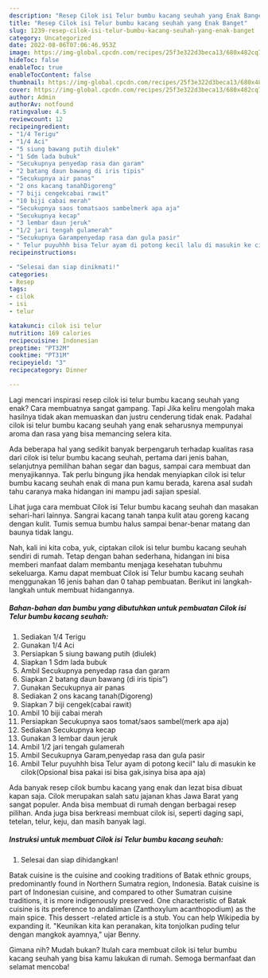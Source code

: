 ```yaml
---
description: "Resep Cilok isi Telur bumbu kacang seuhah yang Enak Banget"
title: "Resep Cilok isi Telur bumbu kacang seuhah yang Enak Banget"
slug: 1239-resep-cilok-isi-telur-bumbu-kacang-seuhah-yang-enak-banget
category: Uncategorized
date: 2022-08-06T07:06:46.953Z
image: https://img-global.cpcdn.com/recipes/25f3e322d3beca13/680x482cq70/cilok-isi-telur-bumbu-kacang-seuhah-foto-resep-utama.jpg
hideToc: false
enableToc: true
enableTocContent: false
thumbnail: https://img-global.cpcdn.com/recipes/25f3e322d3beca13/680x482cq70/cilok-isi-telur-bumbu-kacang-seuhah-foto-resep-utama.jpg
cover: https://img-global.cpcdn.com/recipes/25f3e322d3beca13/680x482cq70/cilok-isi-telur-bumbu-kacang-seuhah-foto-resep-utama.jpg
author: Admin
authorAv: notfound
ratingvalue: 4.5
reviewcount: 12
recipeingredient:
- "1/4 Terigu"
- "1/4 Aci"
- "5 siung bawang putih diulek"
- "1 Sdm lada bubuk"
- "Secukupnya penyedap rasa dan garam"
- "2 batang daun bawang di iris tipis"
- "Secukupnya air panas"
- "2 ons kacang tanahDigoreng"
- "7 biji cengekcabai rawit"
- "10 biji cabai merah"
- "Secukupnya saos tomatsaos sambelmerk apa aja"
- "Secukupnya kecap"
- "3 lembar daun jeruk"
- "1/2 jari tengah gulamerah"
- "Secukupnya Garampenyedap rasa dan gula pasir"
- " Telur puyuhhh bisa Telur ayam di potong kecil lalu di masukin ke cilokOpsional bisa pakai isi bisa gakisinya bisa apa aja"
recipeinstructions:

- "Selesai dan siap dinikmati!"
categories:
- Resep
tags:
- cilok
- isi
- telur

katakunci: cilok isi telur 
nutrition: 169 calories
recipecuisine: Indonesian
preptime: "PT32M"
cooktime: "PT31M"
recipeyield: "3"
recipecategory: Dinner

---
```



Lagi mencari inspirasi resep cilok isi telur bumbu kacang seuhah yang enak? Cara membuatnya sangat gampang. Tapi Jika keliru mengolah maka hasilnya tidak akan memuaskan dan justru cenderung tidak enak. Padahal cilok isi telur bumbu kacang seuhah yang enak seharusnya mempunyai aroma dan rasa yang bisa memancing selera kita.


Ada beberapa hal yang sedikit banyak berpengaruh terhadap kualitas rasa dari cilok isi telur bumbu kacang seuhah, pertama dari jenis bahan, selanjutnya pemilihan bahan segar dan bagus, sampai cara membuat dan menyajikannya. Tak perlu bingung jika hendak menyiapkan cilok isi telur bumbu kacang seuhah enak di mana pun kamu berada, karena asal sudah tahu caranya maka hidangan ini mampu jadi sajian spesial.

Lihat juga cara membuat Cilok isi Telur bumbu kacang seuhah dan masakan sehari-hari lainnya. Sangrai kacang tanah tanpa kulit atau goreng kacang dengan kulit. Tumis semua bumbu halus sampai benar-benar matang dan baunya tidak langu.


Nah, kali ini kita coba, yuk, ciptakan cilok isi telur bumbu kacang seuhah sendiri di rumah. Tetap dengan bahan sederhana, hidangan ini bisa memberi manfaat dalam membantu menjaga kesehatan tubuhmu sekeluarga. Kamu dapat membuat Cilok isi Telur bumbu kacang seuhah menggunakan 16 jenis bahan dan 0 tahap pembuatan. Berikut ini langkah-langkah untuk membuat hidangannya.

<!--inarticleads1-->

##### Bahan-bahan dan bumbu yang dibutuhkan untuk pembuatan Cilok isi Telur bumbu kacang seuhah:

1. Sediakan 1/4 Terigu
1. Gunakan 1/4 Aci
1. Persiapkan 5 siung bawang putih (diulek)
1. Siapkan 1 Sdm lada bubuk
1. Ambil Secukupnya penyedap rasa dan garam
1. Siapkan 2 batang daun bawang (di iris tipis”)
1. Gunakan Secukupnya air panas
1. Sediakan 2 ons kacang tanah(Digoreng)
1. Siapkan 7 biji cengek(cabai rawit)
1. Ambil 10 biji cabai merah
1. Persiapkan Secukupnya saos tomat/saos sambel(merk apa aja)
1. Sediakan Secukupnya kecap
1. Gunakan 3 lembar daun jeruk
1. Ambil 1/2 jari tengah gulamerah
1. Ambil Secukupnya Garam,penyedap rasa dan gula pasir
1. Ambil  Telur puyuhhh bisa Telur ayam di potong kecil&#34; lalu di masukin ke cilok(Opsional bisa pakai isi bisa gak,isinya bisa apa aja)


Ada banyak resep cilok bumbu kacang yang enak dan lezat bisa dibuat kapan saja. Cilok merupakan salah satu jajanan khas Jawa Barat yang sangat populer. Anda bisa membuat di rumah dengan berbagai resep pilihan. Anda juga bisa berkreasi membuat cilok isi, seperti daging sapi, tetelan, telur, keju, dan masih banyak lagi. 

<!--inarticleads2-->

##### Instruksi untuk membuat Cilok isi Telur bumbu kacang seuhah:


1. Selesai dan siap dihidangkan!

Batak cuisine is the cuisine and cooking traditions of Batak ethnic groups, predominantly found in Northern Sumatra region, Indonesia. Batak cuisine is part of Indonesian cuisine, and compared to other Sumatran cuisine traditions, it is more indigenously preserved. One characteristic of Batak cuisine is its preference to andaliman (Zanthoxylum acanthopodium) as the main spice. This dessert -related article is a stub. You can help Wikipedia by expanding it. &#34;Keunikan kita kan peranakan, kita tonjolkan puding telur dengan mangkok ayamnya,&#34; ujar Benny. 

Gimana nih? Mudah bukan? Itulah cara membuat cilok isi telur bumbu kacang seuhah yang bisa kamu lakukan di rumah. Semoga bermanfaat dan selamat mencoba!
